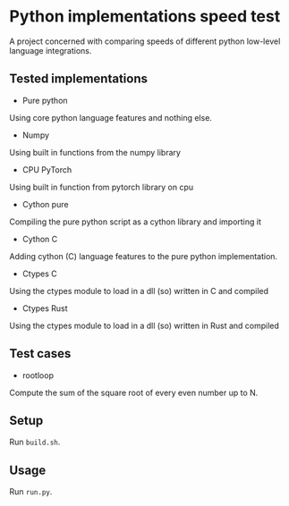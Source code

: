 # Python implementations speed test

A project concerned with comparing speeds of different python low-level language integrations.

## Tested implementations
* Pure python

Using core python language features and nothing else.

* Numpy

Using built in functions from the numpy library

* CPU PyTorch

Using built in function from pytorch library on cpu

* Cython pure

Compiling the pure python script as a cython library and importing it

* Cython C

Adding cython (C) language features to the pure python implementation.

* Ctypes C

Using the ctypes module to load in a dll (so) written in C and compiled

* Ctypes Rust

Using the ctypes module to load in a dll (so) written in Rust and compiled

## Test cases
* rootloop

Compute the sum of the square root of every even number up to N.
## Setup
Run `build.sh`.

## Usage
Run `run.py`.

